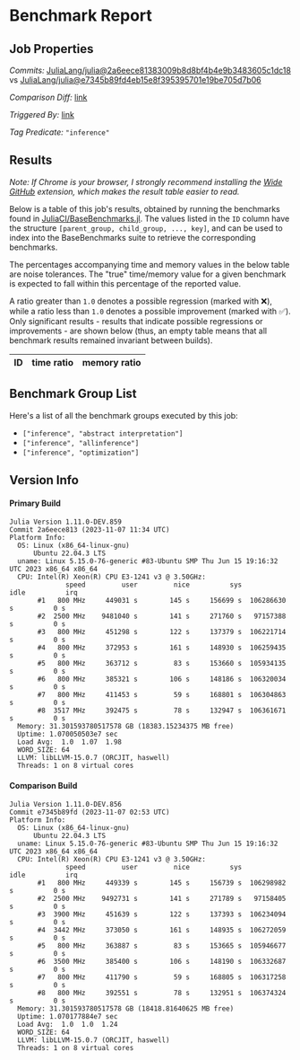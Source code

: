 # Benchmark Report

## Job Properties

*Commits:* [JuliaLang/julia@2a6eece81383009b8d8bf4b4e9b3483605c1dc18](https://github.com/JuliaLang/julia/commit/2a6eece81383009b8d8bf4b4e9b3483605c1dc18) vs [JuliaLang/julia@e7345b89fd4eb15e8f395395701e19be705d7b06](https://github.com/JuliaLang/julia/commit/e7345b89fd4eb15e8f395395701e19be705d7b06)

*Comparison Diff:* [link](https://github.com/JuliaLang/julia/compare/e7345b89fd4eb15e8f395395701e19be705d7b06..2a6eece81383009b8d8bf4b4e9b3483605c1dc18)

*Triggered By:* [link](https://github.com/JuliaLang/julia/pull/52062)

*Tag Predicate:* `"inference"`

## Results

*Note: If Chrome is your browser, I strongly recommend installing the [Wide GitHub](https://chrome.google.com/webstore/detail/wide-github/kaalofacklcidaampbokdplbklpeldpj?hl=en)
extension, which makes the result table easier to read.*

Below is a table of this job's results, obtained by running the benchmarks found in
[JuliaCI/BaseBenchmarks.jl](https://github.com/JuliaCI/BaseBenchmarks.jl). The values
listed in the `ID` column have the structure `[parent_group, child_group, ..., key]`,
and can be used to index into the BaseBenchmarks suite to retrieve the corresponding
benchmarks.

The percentages accompanying time and memory values in the below table are noise tolerances. The "true"
time/memory value for a given benchmark is expected to fall within this percentage of the reported value.

A ratio greater than `1.0` denotes a possible regression (marked with :x:), while a ratio less
than `1.0` denotes a possible improvement (marked with :white_check_mark:). Only significant results - results
that indicate possible regressions or improvements - are shown below (thus, an empty table means that all
benchmark results remained invariant between builds).

| ID | time ratio | memory ratio |
|----|------------|--------------|

## Benchmark Group List

Here's a list of all the benchmark groups executed by this job:

- `["inference", "abstract interpretation"]`
- `["inference", "allinference"]`
- `["inference", "optimization"]`

## Version Info

#### Primary Build

```
Julia Version 1.11.0-DEV.859
Commit 2a6eece813 (2023-11-07 11:34 UTC)
Platform Info:
  OS: Linux (x86_64-linux-gnu)
      Ubuntu 22.04.3 LTS
  uname: Linux 5.15.0-76-generic #83-Ubuntu SMP Thu Jun 15 19:16:32 UTC 2023 x86_64 x86_64
  CPU: Intel(R) Xeon(R) CPU E3-1241 v3 @ 3.50GHz: 
              speed         user         nice          sys         idle          irq
       #1   800 MHz     449031 s        145 s     156699 s  106286630 s          0 s
       #2  2500 MHz    9481040 s        141 s     271760 s   97157388 s          0 s
       #3   800 MHz     451298 s        122 s     137379 s  106221714 s          0 s
       #4   800 MHz     372953 s        161 s     148930 s  106259435 s          0 s
       #5   800 MHz     363712 s         83 s     153660 s  105934135 s          0 s
       #6   800 MHz     385321 s        106 s     148186 s  106320034 s          0 s
       #7   800 MHz     411453 s         59 s     168801 s  106304863 s          0 s
       #8  3517 MHz     392475 s         78 s     132947 s  106361671 s          0 s
  Memory: 31.301593780517578 GB (18383.15234375 MB free)
  Uptime: 1.070050503e7 sec
  Load Avg:  1.0  1.07  1.98
  WORD_SIZE: 64
  LLVM: libLLVM-15.0.7 (ORCJIT, haswell)
  Threads: 1 on 8 virtual cores

```

#### Comparison Build

```
Julia Version 1.11.0-DEV.856
Commit e7345b89fd (2023-11-07 02:53 UTC)
Platform Info:
  OS: Linux (x86_64-linux-gnu)
      Ubuntu 22.04.3 LTS
  uname: Linux 5.15.0-76-generic #83-Ubuntu SMP Thu Jun 15 19:16:32 UTC 2023 x86_64 x86_64
  CPU: Intel(R) Xeon(R) CPU E3-1241 v3 @ 3.50GHz: 
              speed         user         nice          sys         idle          irq
       #1   800 MHz     449339 s        145 s     156739 s  106298982 s          0 s
       #2  2500 MHz    9492731 s        141 s     271789 s   97158405 s          0 s
       #3  3900 MHz     451639 s        122 s     137393 s  106234094 s          0 s
       #4  3442 MHz     373050 s        161 s     148935 s  106272059 s          0 s
       #5   800 MHz     363887 s         83 s     153665 s  105946677 s          0 s
       #6  3500 MHz     385400 s        106 s     148190 s  106332687 s          0 s
       #7   800 MHz     411790 s         59 s     168805 s  106317258 s          0 s
       #8   800 MHz     392551 s         78 s     132951 s  106374324 s          0 s
  Memory: 31.301593780517578 GB (18418.81640625 MB free)
  Uptime: 1.070177884e7 sec
  Load Avg:  1.0  1.0  1.24
  WORD_SIZE: 64
  LLVM: libLLVM-15.0.7 (ORCJIT, haswell)
  Threads: 1 on 8 virtual cores

```
